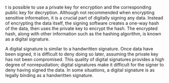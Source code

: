 t is possible to use a private key for encryption and the corresponding public key for decryption. Although not recommended when encrypting sensitive information, it is a crucial part of digitally signing any data. Instead of encrypting the data itself, the signing software creates a one-way hash of the data, then uses the private key to encrypt the hash. The encrypted hash, along with other information such as the hashing algorithm, is known as a digital signature.

A digital signature is similar to a handwritten signature. Once data have been signed, it is difficult to deny doing so later, assuming the private key has not been compromised. This quality of digital signatures provides a high degree of nonrepudiation; digital signatures make it difficult for the signer to deny having signed the data. In some situations, a digital signature is as legally binding as a handwritten signature.
